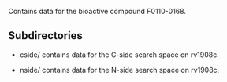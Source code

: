 Contains data for the bioactive compound F0110-0168.

## Subdirectories

- cside/ contains data for the C-side search space on rv1908c.

- nside/ contains data for the N-side search space on rv1908c.

